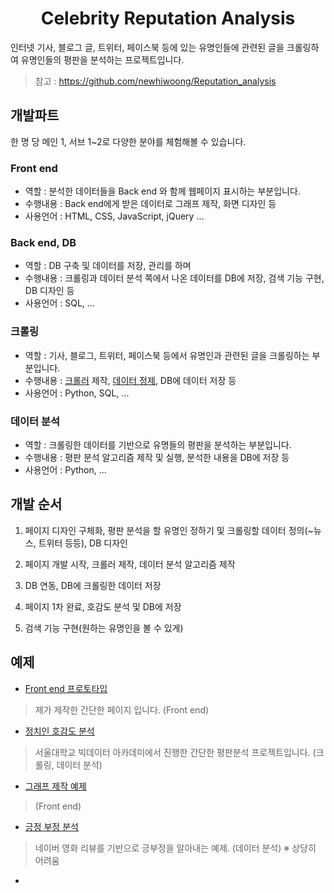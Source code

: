 <h1 align="center">Celebrity Reputation Analysis</h1>

인터넷 기사, 블로그 글, 트위터, 페이스북 등에 있는 유명인들에 관련된 글을 크롤링하여 유명인들의 평판을 분석하는 프로젝트입니다.  
> 참고 : https://github.com/newhiwoong/Reputation_analysis

## 개발파트
한 명 당 메인 1, 서브 1~2로 다양한 분야를 체험해볼 수 있습니다.

### Front end
- 역할 : 분석한 데이터들을 Back end 와 함께 웹페이지 표시하는 부분입니다.
- 수행내용 : Back end에게 받은 데이터로 그래프 제작, 화면 디자인 등  
- 사용언어 : HTML, CSS, JavaScript, jQuery ...

### Back end, DB
- 역할 : DB 구축 및 데이터를 저장, 관리를 하며 
- 수행내용 : 크롤링과 데이터 분석 쪽에서 나온 데이터를 DB에 저장, 검색 기능 구현, DB 디자인 등
- 사용언어 : SQL, ...

### 크롤링
- 역할 : 기사, 블로그, 트위터, 페이스북 등에서 유명인과 관련된 글을 크롤링하는 부분입니다.
- 수행내용 : [크롤러](https://ko.wikipedia.org/wiki/%EC%9B%B9_%ED%81%AC%EB%A1%A4%EB%9F%AC) 제작, [데이터 정제](http://opendatahandbook.org/glossary/ko/terms/data-cleaning/), DB에 데이터 저장 등
- 사용언어 : Python, SQL, ...

### 데이터 분석
- 역할 : 크롤링한 데이터를 기반으로 유명들의 평판을 분석하는 부분입니다.
- 수행내용 : 평판 분석 알고리즘 제작 및 실행, 분석한 내용을 DB에 저장 등
- 사용언어 : Python, ...

## 개발 순서
1. 페이지 디자인 구체화, 평판 분석을 할 유명인 정하기 및 크롤링할 데이터 정의(~뉴스, 트위터 등등), DB 디자인

2. 페이지 개발 시작, 크롤러 제작, 데이터 분석 알고리즘 제작

3. DB 연동, DB에 크롤링한 데이터 저장

4. 페이지 1차 완료, 호감도 분석 및 DB에 저장

5. 검색 기능 구현(원하는 유명인을 볼 수 있게)

## 예제

- [Front end 프로토타입](https://github.com/newhiwoong/finger)  
>제가 제작한 간단한 페이지 입니다. (Front end)

- [정치인 호감도 분석](https://github.com/newhiwoong/Reputation_analysis)  
>서울대학교 빅데이터 아카데미에서 진행한 간단한 평판분석 프로젝트입니다. (크롤링, 데이터 분석)

- [그래프 제작 예제](https://www.zingchart.com/)  
>(Front end)

- [긍정 부정 분석](https://www.lucypark.kr/docs/2015-pyconkr/#1)
>네이버 영화 리뷰를 기반으로 긍부정을 알아내는 예제. (데이터 분석)
>※ 상당히 어려움

- 
